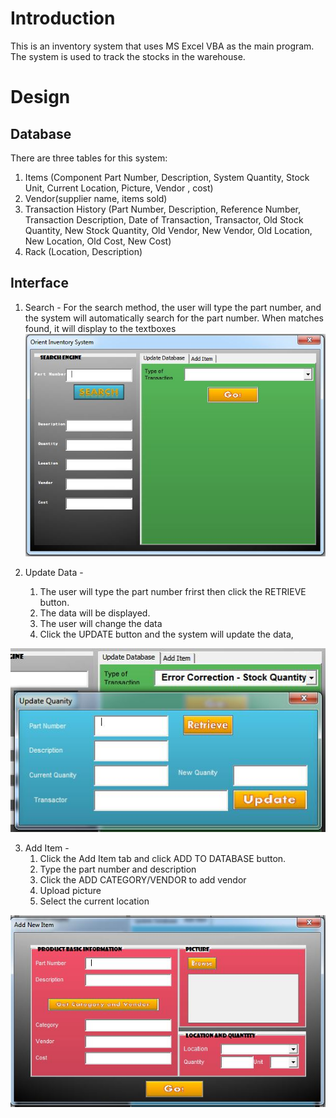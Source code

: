 # Introduction
This is an inventory system that uses MS Excel VBA as the main program.
The system is used to track the stocks in the warehouse.

# Design

## Database
There are three tables for this system:
1. Items (Component Part Number, Description, System
Quantity, Stock Unit, Current 
Location, Picture, Vendor , cost)
2. Vendor(supplier name, items sold)
3. Transaction History (Part Number,	Description,	Reference Number,	Transaction Description,	Date of Transaction,	Transactor,	Old Stock Quantity,	New Stock Quantity,	Old Vendor,	New Vendor,	Old Location,	New Location,	Old Cost,	New Cost)
4. Rack (Location, Description)

## Interface
1. Search - 
For the search method, the user will type the part number, and the system will automatically search for the part number.
When matches found, it will display to the textboxes
![Home](/interface/home.JPG)

2. Update Data - 
    1. The user will type the part number frirst then click the RETRIEVE button.
    2. The data will be displayed.
    3. The user will change the data
    4. Click the UPDATE button and the system will update the data,


![Update](/interface/errorcorrection.JPG)

3. Add Item - 
    1. Click the Add Item tab and click ADD TO DATABASE button.
    2. Type the part number and description
    3. Click the ADD CATEGORY/VENDOR to add vendor
    4. Upload picture
    5. Select the current location
   
![Add](/interface/additem.JPG)
